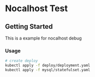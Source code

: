 # Nocalhost Test

## Getting Started
This is a example for nocalhost debug

### Usage

```bash
# create deploy
kubectl apply -f deploy/deployment.yaml
kubectl apply -f mysql/statefulset.yaml
```